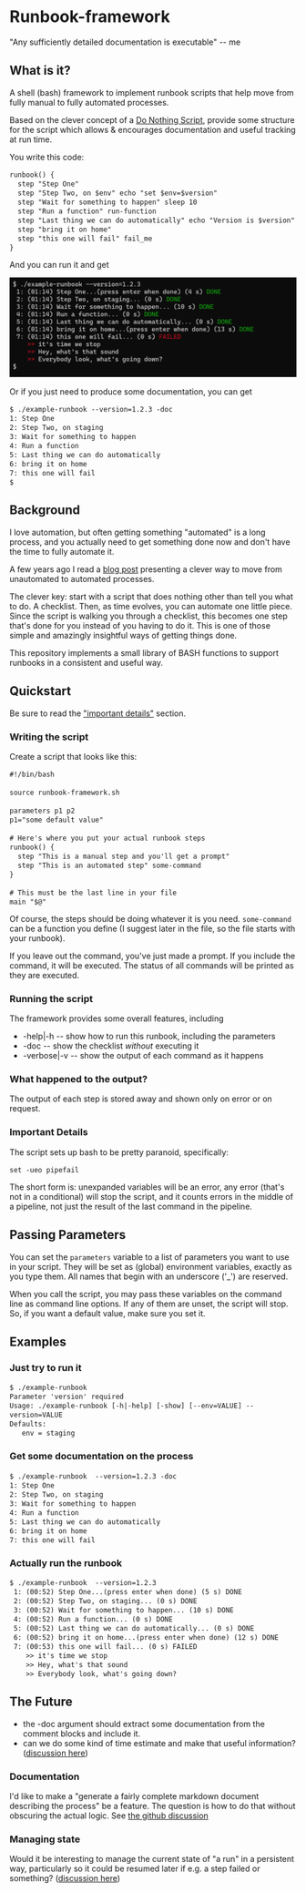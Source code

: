 # Runbook-framework

"Any sufficiently detailed documentation is executable"
-- me

## What is it?

A shell (bash) framework to implement runbook scripts that help move from fully manual to fully
automated processes.

Based on the clever concept of
a [Do Nothing Script](https://blog.danslimmon.com/2019/07/15/do-nothing-scripting-the-key-to-gradual-automation/),
provide some structure for the script which allows & encourages documentation and useful tracking at run time.

You write this code:
```shell
runbook() {
  step "Step One"
  step "Step Two, on $env" echo "set $env=$version"
  step "Wait for something to happen" sleep 10
  step "Run a function" run-function
  step "Last thing we can do automatically" echo "Version is $version"
  step "bring it on home"
  step "this one will fail" fail_me
}
```

And you can run it and get

![runbook example](docs/runbooks-screenshot.png)

Or if you just need to produce some documentation, you can get
```text
$ ./example-runbook --version=1.2.3 -doc
1: Step One
2: Step Two, on staging
3: Wait for something to happen
4: Run a function
5: Last thing we can do automatically
6: bring it on home
7: this one will fail
$
```


## Background

I love automation, but often getting something "automated" is a long process, and you actually need
to get something done now and don't have the time to fully automate it.

A few years ago I read
a [blog post](https://blog.danslimmon.com/2019/07/15/do-nothing-scripting-the-key-to-gradual-automation/)
presenting a clever way to move from unautomated to automated processes.

The clever key:  start with a script that does nothing other than tell you what to do. A checklist.
Then, as time evolves, you can automate one little piece. Since the script is walking you through a
checklist, this becomes one step that's done for you instead of you having to do it. This is one of
those simple and amazingly insightful ways of getting things done.

This repository implements a small library of BASH functions to support runbooks in a consistent and
useful way.

## Quickstart

Be sure to read the ["important details"](#important-details) section.

### Writing the script

Create a script that looks like this:

```shell
#!/bin/bash

source runbook-framework.sh

parameters p1 p2
p1="some default value"

# Here's where you put your actual runbook steps
runbook() {
  step "This is a manual step and you'll get a prompt"
  step "This is an automated step" some-command
}

# This must be the last line in your file
main "$@"
```

Of course, the steps should be doing whatever it is you need.  `some-command` can be a function you
define (I suggest later in the file, so the file starts with your runbook).

If you leave out the command, you've just made a prompt. If you include the command, it will be
executed. The status of all commands will be printed as they are executed.

### Running the script

The framework provides some overall features, including

* -help|-h -- show how to run this runbook, including the parameters
* -doc -- show the checklist *without* executing it
* -verbose|-v -- show the output of each command as it happens

### What happened to the output?

The output of each step is stored away and shown only on error or on request.

### Important Details

The script sets up bash to be pretty paranoid, specifically:

```shell
set -ueo pipefail
```

The short form is:  unexpanded variables will be an error, any error (that's not in a conditional)
will stop the script, and it counts errors in the middle of a pipeline, not just the result of the
last command in the pipeline.

## Passing Parameters

You can set the `parameters` variable to a list of parameters you want to use in your script. They
will be set as (global) environment variables, exactly as you type them. All names that begin with
an underscore ('_') are reserved.

When you call the script, you may pass these variables on the command line as command line options.
If any of them are unset, the script will stop. So, if you want a default value, make sure you set
it.

## Examples

### Just try to run it

```shell
$ ./example-runbook
Parameter 'version' required
Usage: ./example-runbook [-h|-help] [-show] [--env=VALUE] --version=VALUE 
Defaults:
   env = staging
```

### Get some documentation on the process

```shell
$ ./example-runbook  --version=1.2.3 -doc
1: Step One
2: Step Two, on staging
3: Wait for something to happen
4: Run a function
5: Last thing we can do automatically
6: bring it on home
7: this one will fail
```

### Actually run the runbook

```shell
$ ./example-runbook  --version=1.2.3
 1: (00:52) Step One...(press enter when done) (5 s) DONE
 2: (00:52) Step Two, on staging... (0 s) DONE
 3: (00:52) Wait for something to happen... (10 s) DONE
 4: (00:52) Run a function... (0 s) DONE
 5: (00:52) Last thing we can do automatically... (0 s) DONE
 6: (00:52) bring it on home...(press enter when done) (12 s) DONE
 7: (00:53) this one will fail... (0 s) FAILED
    >> it's time we stop
    >> Hey, what's that sound
    >> Everybody look, what's going down?
```

## The Future

* the -doc argument should extract some documentation from the comment blocks and include it.
* can we do some kind of time estimate and make that useful information? ([discussion here](https://github.com/deweysasser/runbook-framework/discussions/9))

### Documentation

I'd like to make a "generate a fairly complete markdown document describing the process" be a feature.  The question is how to do that without obscuring the actual logic.  See [the github discussion](https://github.com/deweysasser/runbook-framework/discussions/6)

### Managing state

Would it be interesting to manage the current state of "a run"  in a persistent way, particularly so it could be resumed later if e.g. a step failed or something? ([discussion here](https://github.com/deweysasser/runbook-framework/discussions/10))